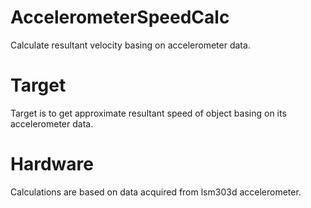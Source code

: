 # AccelerometerSpeedCalc
Calculate resultant velocity basing on accelerometer data.

# Target
Target is to get approximate resultant speed of object basing on its accelerometer data.


# Hardware
Calculations are based on data acquired from lsm303d accelerometer. 

